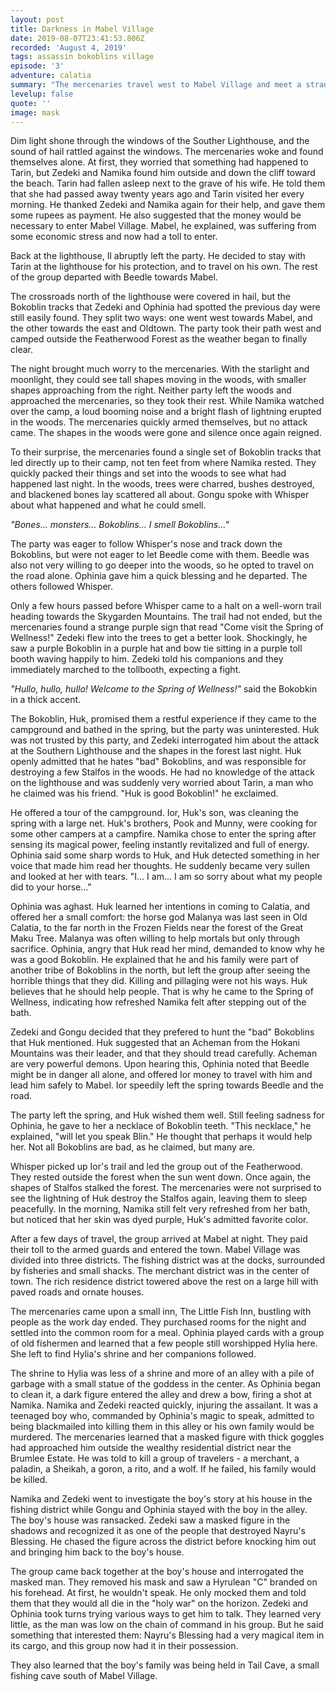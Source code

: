 ```yaml
---
layout: post
title: Darkness in Mabel Village
date: 2019-08-07T23:41:53.806Z
recorded: 'August 4, 2019'
tags: assassin bokoblins village
episode: '3'
adventure: calatia
summary: "The mercenaries travel west to Mabel Village and meet a strange family of Bokoblins who run a campsite in the nearby woods. In the village, they find more of the masked attackers from their ship."
levelup: false
quote: ''
image: mask
---
```

Dim light shone through the windows of the Souther Lighthouse, and the sound of hail rattled against the windows. The mercenaries woke and found themselves alone. At first, they worried that something had happened to Tarin, but Zedeki and Namika found him outside and down the cliff toward the beach. Tarin had fallen asleep next to the grave of his wife. He told them that she had passed away twenty years ago and Tarin visited her every morning. He thanked Zedeki and Namika again for their help, and gave them some rupees as payment. He also suggested that the money would be necessary to enter Mabel Village. Mabel, he explained, was suffering from some economic stress and now had a toll to enter.

Back at the lighthouse, Il abruptly left the party. He decided to stay with Tarin at the lighthouse for his protection, and to travel on his own. The rest of the group departed with Beedle towards Mabel.

The crossroads north of the lighthouse were covered in hail, but the Bokoblin tracks that Zedeki and Ophinia had spotted the previous day were still easily found. They split two ways: one went west towards Mabel, and the other towards the east and Oldtown. The party took their path west and camped outside the Featherwood Forest as the weather began to finally clear.

The night brought much worry to the mercenaries. With the starlight and moonlight, they could see tall shapes moving in the woods, with smaller shapes approaching from the right. Neither party left the woods and approached the mercenaries, so they took their rest. While Namika watched over the camp, a loud booming noise and a bright flash of lightning erupted in the woods. The mercenaries quickly armed themselves, but no attack came. The shapes in the woods were gone and silence once again reigned. 

To their surprise, the mercenaries found a single set of Bokoblin tracks that led directly up to their camp, not ten feet from where Namika rested. They quickly packed their things and set into the woods to see what had happened last night. In the woods, trees were charred, bushes destroyed, and blackened bones lay scattered all about. Gongu spoke with Whisper about what happened and what he could smell.

_"Bones... monsters... Bokoblins... I smell Bokoblins..."_

The party was eager to follow Whisper's nose and track down the Bokoblins, but were not eager to let Beedle come with them. Beedle was also not very willing to go deeper into the woods, so he opted to travel on the road alone. Ophinia gave him a quick blessing and he departed. The others followed Whisper.

Only a few hours passed before Whisper came to a halt on a well-worn trail heading towards the Skygarden Mountains. The trail had not ended, but the mercenaries found a strange purple sign that read "Come visit the Spring of Wellness!" Zedeki flew into the trees to get a better look. Shockingly, he saw a purple Bokoblin in a purple hat and bow tie sitting in a purple toll booth waving happily to him. Zedeki told his companions and they immediately marched to the tollbooth, expecting a fight.

_"Hullo, hullo, hullo! Welcome to the Spring of Wellness!"_ said the Bokobkin in a thick accent.

The Bokoblin, Huk, promised them a restful experience if they came to the campground and bathed in the spring, but the party was uninterested. Huk was not trusted by this party, and Zedeki interrogated him about the attack at the Southern Lighthouse and the shapes in the forest last night. Huk openly admitted that he hates "bad" Bokoblins, and was responsible for destroying a few Stalfos in the woods. He had no knowledge of the attack on the lighthouse and was suddenly very worried about Tarin, a man who he claimed was his friend. "Huk is good Bokoblin!" he exclaimed.

He offered a tour of the campground. Ior, Huk's son, was cleaning the spring with a large net. Huk's brothers, Pook and Munny, were cooking for some other campers at a campfire. Namika chose to enter the spring after sensing its magical power, feeling instantly revitalized and full of energy. Ophinia said some sharp words to Huk, and Huk detected something in her voice that made him read her thoughts. He suddenly became very sullen and looked at her with tears. "I... I am... I am so sorry about what my people did to your horse..."

Ophinia was aghast. Huk learned her intentions in coming to Calatia, and offered her a small comfort: the horse god Malanya was last seen in Old Calatia, to the far north in the Frozen Fields near the forest of the Great Maku Tree. Malanya was often willing to help mortals but only through sacrifice. Ophinia, angry that Huk read her mind, demanded to know why he was a good Bokoblin. He explained that he and his family were part of another tribe of Bokoblins in the north, but left the group after seeing the horrible things that they did. Killing and pillaging were not his ways. Huk believes that he should help people. That is why he came to the Spring of Wellness, indicating how refreshed Namika felt after stepping out of the bath.

Zedeki and Gongu decided that they prefered to hunt the "bad" Bokoblins that Huk mentioned. Huk suggested that an Acheman from the Hokani Mountains was their leader, and that they should tread carefully. Acheman are very powerful demons. Upon hearing this, Ophinia noted that Beedle might be in danger all alone, and offered Ior money to travel with him and lead him safely to Mabel. Ior speedily left the spring towards Beedle and the road.

The party left the spring, and Huk wished them well. Still feeling sadness for Ophinia, he gave to her a necklace of Bokoblin teeth. "This necklace," he explained, "will let you speak Blin." He thought that perhaps it would help her. Not all Bokoblins are bad, as he claimed, but many are.

Whisper picked up Ior's trail and led the group out of the Featherwood. They rested outside the forest when the sun went down. Once again, the shapes of Stalfos stalked the forest. The mercenaries were not surprised to see the lightning of Huk destroy the Stalfos again, leaving them to sleep peacefully. In the morning, Namika still felt very refreshed from her bath, but noticed that her skin was dyed purple, Huk's admitted favorite color.

After a few days of travel, the group arrived at Mabel at night. They paid their toll to the armed guards and entered the town. Mabel Village was divided into three districts. The fishing district was at the docks, surrounded by fisheries and small shacks. The merchant district was in the center of town. The rich residence district towered above the rest on a large hill with paved roads and ornate houses.

The mercenaries came upon a small inn, The Little Fish Inn, bustling with people as the work day ended. They purchased rooms for the night and settled into the common room for a meal. Ophinia played cards with a group of old fishermen and learned that a few people still worshipped Hylia here. She left to find Hylia's shrine and her companions followed. 

The shrine to Hylia was less of a shrine and more of an alley with a pile of garbage with a small statue of the goddess in the center. As Ophinia began to clean it, a dark figure entered the alley and drew a bow, firing a shot at Namika. Namika and Zedeki reacted quickly, injuring the assailant. It was a teenaged boy who, commanded by Ophinia's magic to speak, admitted to being blackmailed into killing them in this alley or his own family would be murdered. The mercenaries learned that a masked figure with thick goggles had approached him outside the wealthy residential district near the Brumlee Estate. He was told to kill a group of travelers - a merchant, a paladin, a Sheikah, a goron, a rito, and a wolf. If he failed, his family would be killed.

Namika and Zedeki went to investigate the boy's story at his house in the fishing district while Gongu and Ophinia stayed with the boy in the alley. The boy's house was ransacked. Zedeki saw a masked figure in the shadows and recognized it as one of the people that destroyed Nayru's Blessing. He chased the figure across the district before knocking him out and bringing him back to the boy's house.

The group came back together at the boy's house and interrogated the masked man. They removed his mask and saw a Hyrulean "C" branded on his forehead. At first, he wouldn't speak. He only mocked them and told them that they would all die in the "holy war" on the horizon. Zedeki and Ophinia took turns trying various ways to get him to talk. They learned very little, as the man was low on the chain of command in his group. But he said something that interested them: Nayru's Blessing had a very magical item in its cargo, and this group now had it in their possession.

They also learned that the boy's family was being held in Tail Cave, a small fishing cave south of Mabel Village.
